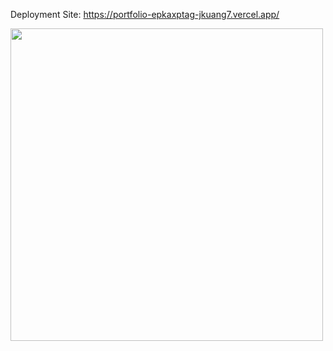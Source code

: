 Deployment Site: https://portfolio-epkaxptag-jkuang7.vercel.app/


<img src="https://user-images.githubusercontent.com/52064138/230816757-b6ae8084-aa48-4900-8708-c2a3ed8661fd.png" width="500" />


